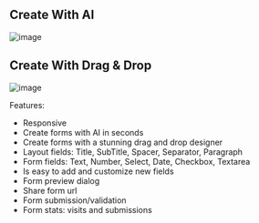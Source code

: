 ## Create With AI
![image](https://github.com/user-attachments/assets/507c4a73-fc8d-4936-adbe-2617b332cac6)


## Create With Drag & Drop
![image](https://github.com/user-attachments/assets/e21f2e09-5e9d-4890-9a48-06de2935601b)


Features: 
- Responsive
- Create forms with AI in seconds
- Create forms with a stunning drag and drop designer
- Layout fields: Title, SubTitle, Spacer, Separator, Paragraph
- Form fields: Text, Number, Select, Date, Checkbox, Textarea
- Is easy to add and customize new fields
- Form preview dialog
- Share form url
- Form submission/validation
- Form stats: visits and submissions
